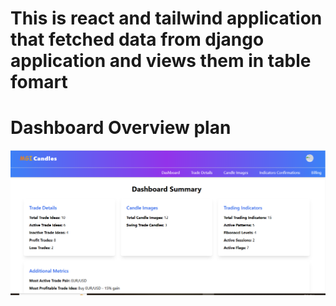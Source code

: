 # This is react and tailwind application that fetched data from django application and views them in table fomart


# Dashboard Overview plan
![alt text](image.png)